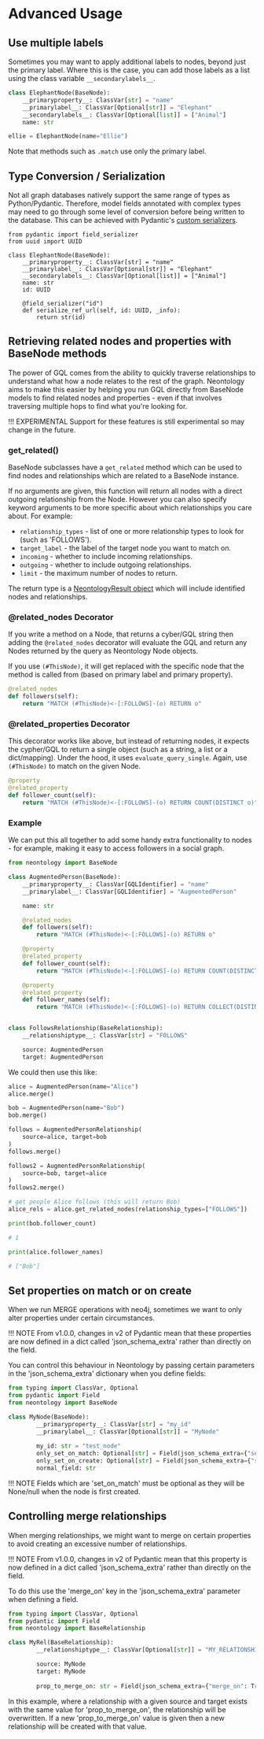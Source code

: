 # Advanced Usage

## Use multiple labels

Sometimes you may want to apply additional labels to nodes, beyond just the primary label. Where this is the case, you can add those labels as a list using the class variable `__secondarylabels__`.

```python
class ElephantNode(BaseNode):
    __primaryproperty__: ClassVar[str] = "name"
    __primarylabel__: ClassVar[Optional[str]] = "Elephant"
    __secondarylabels__: ClassVar[Optional[list]] = ["Animal"]
    name: str

ellie = ElephantNode(name="Ellie")
```

Note that methods such as `.match` use only the primary label.

## Type Conversion / Serialization

Not all graph databases natively support the same range of types as Python/Pydantic. Therefore, model fields annotated with complex types may need to go through some level of conversion before being written to the database. This can be achieved with Pydantic's [custom serializers](https://docs.pydantic.dev/2.9/concepts/serialization/#custom-serializers).

```
from pydantic import field_serializer
from uuid import UUID

class ElephantNode(BaseNode):
    __primaryproperty__: ClassVar[str] = "name"
    __primarylabel__: ClassVar[Optional[str]] = "Elephant"
    __secondarylabels__: ClassVar[Optional[list]] = ["Animal"]
    name: str
    id: UUID

    @field_serializer("id")
    def serialize_ref_url(self, id: UUID, _info):
        return str(id)
```

## Retrieving related nodes and properties with BaseNode methods

The power of GQL comes from the ability to quickly traverse relationships to understand what how a node relates to the rest of the graph. Neontology aims to make this easier by helping you run GQL directly from BaseNode models to find related nodes and properties - even if that involves traversing multiple hops to find what you're looking for.

!!! EXPERIMENTAL
    Support for these features is still experimental so may change in the future.

### get_related()

BaseNode subclasses have a `get_related` method which can be used to find nodes and relationships which are related to a BaseNode instance.

If no arguments are given, this function will return all nodes with a direct outgoing relationship from the Node. However you can also specify keyword arguments to be more specific about which relationships you care about. For example:

* `relationship_types` - list of one or more relationship types to look for (such as 'FOLLOWS').
* `target_label` - the label of the target node you want to match on.
* `incoming` - whether to include incoming relationships.
* `outgoing` - whether to include outgoing relationships.
* `limit` - the maximum number of nodes to return.

The return type is a [NeontologyResult object](/queries/#querying-for-neontology-nodes-and-relationships) which will include identified nodes and relationships.

### @related_nodes Decorator

If you write a method on a Node, that returns a cyber/GQL string then adding the `@related_nodes` decorator will evaluate the GQL and return any Nodes returned by the query as Neontology Node objects.

If you use `(#ThisNode)`, it will get replaced with the specific node that the method is called from (based on primary label and primary property).

```python
@related_nodes
def followers(self):
    return "MATCH (#ThisNode)<-[:FOLLOWS]-(o) RETURN o"
```

### @related_properties Decorator

This decorator works like above, but instead of returning nodes, it expects the cypher/GQL to return a single object (such as a string, a list or a dict/mapping). Under the hood, it uses `evaluate_query_single`. Again, use `(#ThisNode)` to match on the given Node.

```python
@property
@related_property
def follower_count(self):
    return "MATCH (#ThisNode)<-[:FOLLOWS]-(o) RETURN COUNT(DISTINCT o)"
```

### Example

We can put this all together to add some handy extra functionality to nodes - for example, making it easy to access followers in a social graph.

```python
from neontology import BaseNode

class AugmentedPerson(BaseNode):
    __primaryproperty__: ClassVar[GQLIdentifier] = "name"
    __primarylabel__: ClassVar[GQLIdentifier] = "AugmentedPerson"

    name: str

    @related_nodes
    def followers(self):
        return "MATCH (#ThisNode)<-[:FOLLOWS]-(o) RETURN o"

    @property
    @related_property
    def follower_count(self):
        return "MATCH (#ThisNode)<-[:FOLLOWS]-(o) RETURN COUNT(DISTINCT o)"

    @property
    @related_property
    def follower_names(self):
        return "MATCH (#ThisNode)<-[:FOLLOWS]-(o) RETURN COLLECT(DISTINCT o.name)"


class FollowsRelationship(BaseRelationship):
    __relationshiptype__: ClassVar[str] = "FOLLOWS"

    source: AugmentedPerson
    target: AugmentedPerson

```

We could then use this like:

```python
alice = AugmentedPerson(name="Alice")
alice.merge()

bob = AugmentedPerson(name="Bob")
bob.merge()

follows = AugmentedPersonRelationship(
    source=alice, target=bob
)
follows.merge()

follows2 = AugmentedPersonRelationship(
    source=bob, target=alice
)
follows2.merge()

# get people Alice follows (this will return Bob)
alice_rels = alice.get_related_nodes(relationship_types=["FOLLOWS"])

print(bob.follower_count)

# 1

print(alice.follower_names)

# ["Bob"]

```

## Set properties on match or on create

When we run MERGE operations with neo4j, sometimes we want to only alter properties under certain circumstances.

!!! NOTE
    From v1.0.0, changes in v2 of Pydantic mean that these properties are now defined in a dict called 'json_schema_extra' rather than directly on the field.

You can control this behaviour in Neontology by passing certain parameters in the 'json_schema_extra' dictionary when you define fields:

```python
from typing import ClassVar, Optional
from pydantic import Field
from neontology import BaseNode

class MyNode(BaseNode):
        __primaryproperty__: ClassVar[str] = "my_id"
        __primarylabel__: ClassVar[Optional[str]] = "MyNode"
        
        my_id: str = "test_node"
        only_set_on_match: Optional[str] = Field(json_schema_extra={"set_on_match": True})
        only_set_on_create: Optional[str] = Field(json_schema_extra={"set_on_create": True})
        normal_field: str
```

!!! NOTE
    Fields which are 'set_on_match' must be optional as they will be None/null when the node is first created.

## Controlling merge relationships

When merging relationships, we might want to merge on certain properties to avoid creating an excessive number of relationships.

!!! NOTE
    From v1.0.0, changes in v2 of Pydantic mean that this property is now defined in a dict called 'json_schema_extra' rather than directly on the field.

To do this use the 'merge_on' key in the 'json_schema_extra' parameter when defining a field.

```python
from typing import ClassVar, Optional
from pydantic import Field
from neontology import BaseRelationship

class MyRel(BaseRelationship):
        __relationshiptype__: ClassVar[Optional[str]] = "MY_RELATIONSHIP_TO"

        source: MyNode
        target: MyNode
        
        prop_to_merge_on: str = Field(json_schema_extra={"merge_on": True})
```

In this example, where a relationship with a given source and target exists with the same value for 'prop_to_merge_on', the relationship will be overwritten. If a new 'prop_to_merge_on' value is given then a new relationship will be created with that value.
